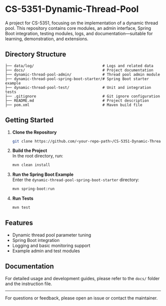 
# CS-5351-Dynamic-Thread-Pool

A project for CS-5351, focusing on the implementation of a dynamic thread pool. This repository contains core modules, an admin interface, Spring Boot integration, testing modules, logs, and documentation—suitable for learning, demonstration, and extensions.

## Directory Structure

```
├── data/log/                               # Logs and related data
├── docs/                                   # Project documentation
├── dynamic-thread-pool-admin/              # Thread pool admin module
├── dynamic-thread-pool-spring-boot-starter/# Spring Boot starter example
├── dynamic-thread-pool-test/               # Unit and integration tests
├── .gitignore                              # Git ignore configuration
├── README.md                               # Project description
├── pom.xml                                 # Maven build file
```

## Getting Started

1. **Clone the Repository**  
   ```bash
   git clone https://github.com/<your-repo-path>/CS-5351-Dynamic-Thread-Pool.git
   ```

2. **Build the Project**  
   In the root directory, run:
   ```bash
   mvn clean install
   ```

3. **Run the Spring Boot Example**  
   Enter the `dynamic-thread-pool-spring-boot-starter` directory:
   ```bash
   mvn spring-boot:run
   ```

4. **Run Tests**
   ```bash
   mvn test
   ```

## Features

- Dynamic thread pool parameter tuning
- Spring Boot integration
- Logging and basic monitoring support
- Example admin and test modules

## Documentation

For detailed usage and development guides, please refer to the `docs/` folder and the instruction file.


---

For questions or feedback, please open an issue or contact the maintainer.

